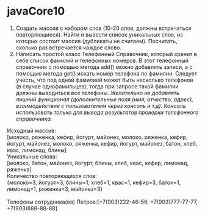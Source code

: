 # javaCore10
1) Создать массив с набором слов (10-20 слов, должны встречаться повторяющиеся). Найти и вывести список уникальных слов, из которых состоит массив (дубликаты не считаем). Посчитать, сколько раз встречается каждое слово.
2) Написать простой класс Телефонный Справочник, который хранит в себе список фамилий и телефонных номеров. В этот телефонный справочник с помощью метода add() можно добавлять записи, а с помощью метода get() искать номер телефона по фамилии. Следует учесть, что под одной фамилией может быть несколько телефонов (в случае однофамильцев), тогда при запросе такой фамилии должны выводиться все телефоны. _Желательно не добавлять лишний функционал (дополнительные поля (имя, отчество, адрес), взаимодействие с пользователем через консоль и т.д). Консоль использовать только для вывода результатов проверки телефонного справочника._

Исходный массив:<br>
[молоко, ряженка, кефир, йогурт, майонез, молоко, ряженка, кефир, йогурт, майонез, молоко, ряженка, кефир, йогурт, майонез, батон, хлеб, квас, лимонад, блины]<br>
Уникальные слова:<br>
[молоко, батон, майонез, йогурт, блины, хлеб, квас, кефир, лимонад, ряженка]<br>
Количество повторяющихся слов:<br>
{молоко=3, йогурт=3, блины=1, хлеб=1, квас=1, кефир=3, батон=1, лимонад=1, ряженка=3, майонез=3}<br>
<br>
Телефоны сотрудника(ов) Петров:[+7(903)222-46-56, +7(903)777-77-77, +7(903)888-88-88]<br>

